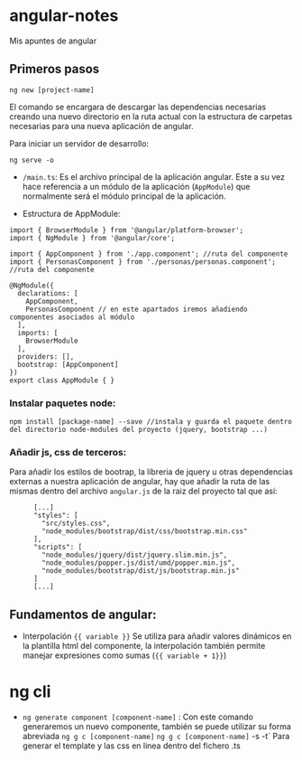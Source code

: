 # angular-notes
Mis apuntes de angular

## Primeros pasos

```
ng new [project-name]
```

El comando se encargara de descargar las dependencias necesarias creando una nuevo directorio en la ruta actual con la estructura de carpetas necesarias para una nueva aplicación de angular.

Para iniciar un servidor de desarrollo:

```
ng serve -o
```

- `/main.ts`: Es el archivo principal de la aplicación angular. Este a su vez hace referencia a un módulo de la aplicación (`AppModule`) que normalmente será el módulo principal de la aplicación. 

- Estructura de AppModule:

```
import { BrowserModule } from '@angular/platform-browser';
import { NgModule } from '@angular/core';

import { AppComponent } from './app.component'; //ruta del componente
import { PersonasComponent } from './personas/personas.component'; //ruta del componente

@NgModule({
  declarations: [
    AppComponent,
    PersonasComponent // en este apartados iremos añadiendo componentes asociados al módulo
  ],
  imports: [
    BrowserModule
  ],
  providers: [],
  bootstrap: [AppComponent]
})
export class AppModule { }
```

### Instalar paquetes node:

```
npm install [package-name] --save //instala y guarda el paquete dentro del directorio node-modules del proyecto (jquery, bootstrap ...)
```

### Añadir js, css de terceros:

Para añadir los estilos de bootrap, la libreria de jquery u otras dependencias externas a nuestra aplicación de angular, hay que añadir la ruta de las mismas dentro del archivo `angular.js` de la raiz del proyecto tal que así:

```
      [...]
      "styles": [
        "src/styles.css",
        "node_modules/bootstrap/dist/css/bootstrap.min.css"
      ],
      "scripts": [
        "node_modules/jquery/dist/jquery.slim.min.js",
        "node_modules/popper.js/dist/umd/popper.min.js",
        "node_modules/bootstrap/dist/js/bootstrap.min.js"
      ]
      [...]
```

## Fundamentos de angular:

- Interpolación `{{ variable }}` Se utiliza para añadir valores dinámicos en la plantilla html del componente, la interpolación también permite manejar expresiones como sumas (`{{ variable + 1}}`)

# ng cli

- `ng generate component [component-name]` : Con este comando generaremos un nuevo componente, también se puede utilizar su forma abreviada `ng g c [component-name]` `ng g c [component-name]` -s -t` Para generar el template y las css en linea dentro del fichero .ts




